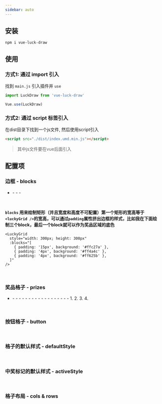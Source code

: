 ```yaml
---
sidebar: auto
---
```


<!-- # 九宫格抽奖 -->

## 安装

`npm i vue-luck-draw`

## 使用

### 方式1: 通过 import 引入

找到 `main.js` 引入插件并 `use`

```js
import LuckDraw from 'vue-luck-draw'

Vue.use(LuckDraw)
```

### 方式2: 通过 script 标签引入

在dist目录下找到一个js文件, 然后使用script引入

```html
<script src="./dist/index.umd.min.js"></script>
```

> 其中js文件要在vue后面引入

## 配置项

### 边框 - blocks

- <ldq-describe name="blocks?: Array<object>" mean="" />
  - <ldq-describe name="padding: string" mean="内边距" desc="与 css 中 padding 使用方式一样" />
  - <ldq-describe name="background: string" mean="背景颜色" desc="可填写16进制颜色哈希值或 rgba" />
  - <ldq-describe name="radius?: number" mean="圆角半径" desc="默认为 0, 配置范围为 0 ~ Infinity" />

<br />

**`blocks` 用来绘制矩形（并且宽度和高度不可配置）第一个矩形的宽高等于`<luckyGrid />`的宽高，可以通过`padding`属性挤出边框的样式，比如我在下面绘制三个block，最后一个block就可以作为奖品区域的底色**

<LuckyGrid
  style="width: 300px; height: 300px"
  :blocks="[
    { padding: '15px', background: '#ffc27a' },
    { padding: '4px', background: '#ff4a4c' },
    { padding: '4px', background: '#ff625b' },
  ]"
/>

```vue
<LuckyGrid
  style="width: 300px; height: 300px"
  :blocks="[
    { padding: '15px', background: '#ffc27a' },
    { padding: '4px', background: '#ff4a4c' },
    { padding: '4px', background: '#ff625b' },
  ]"
/>
```

<br />

### 奖品格子 - prizes

- <ldq-describe name="prizes?: Array<object>" mean="奖品列表" />
  - <ldq-describe name="index: number" mean="奖品索引" desc="中奖标识按照 index 升序进行游走" />
  - <ldq-describe name="x: number" mean="相对坐标x" desc="如果是标准的 3*3 宫格，那 x 的范围是 0 ~ 2" />
  - <ldq-describe name="y: number" mean="相对坐标y" desc="如果是标准的 3*3 宫格，那 y 的范围是 0 ~ 2" />
  - <ldq-describe name="col: number" mean="横向合并格子" desc="用来实现异型格子, 默认为 1" />
  - <ldq-describe name="row: number" mean="纵向合并格子" desc="用来实现异型格子, 默认为 1" />
  - <ldq-describe name="shadow?: string" mean="格子阴影" desc="阴影由 4 个值组成：1.水平位置、2.垂直位置、3.模糊距离、4.阴影颜色" />
  - <ldq-describe name="background?: string" mean="格子背景色" desc="此处优先级最高，可继承 defaultStyle 的背景色，默认为 '#fff'" />
  - <ldq-describe name="fonts?: Array<object> | object" mean="文字" desc="可以使用 \n 用来换行" />
    - <ldq-describe name="text: string" mean="字体内容" />
    - <ldq-describe name="color?: string" mean="字体颜色" />
    - <ldq-describe name="top?: string" mean="距离顶部的高度" desc="可以写 20px 也可以是 20%，默认为 0" />
    - <ldq-describe name="style?: string" mean="字体样式" desc="此处优先级最高，可继承 defaultStyle 的字体样式，默认为 '16px sans-serif'" />
    - <ldq-describe name="lineHeight?: string" mean="字体行高" desc="当文字换行时，会根据行高调节高度，默认使用字体样式中的文字大小" />
  - <ldq-describe name="imgs?: Array<object> | object" mean="图片" desc="" />
    - <ldq-describe name="src: string" mean="图片路径" />
    - <ldq-describe name="top: string" mean="距离顶部的高度" desc="可以写 20px 也可以是 20%，默认为 0" />
    - <ldq-describe name="width?: string" mean="图片宽度" desc="关于图片宽高有四种可能" />
    - <ldq-describe name="height?: string" mean="图片高度" desc="关于图片宽高有四种可能" />
      1. <ldq-describe desc="宽高都没设置：则使用图片原大小" />
      2. <ldq-describe desc="有宽度无高度：则高度随着宽度等比缩放" />
      3. <ldq-describe desc="有高度无宽度：则宽度随着高度等比缩放" />
      4. <ldq-describe desc="既有宽度也有高度：则图片宽高均等于设置的值" />

<LuckyGrid
  style="width: 300px; height: 300px"
  :blocks="[
    { padding: '15px', background: '#ffc27a', radius: 25 },
    { padding: '4px', background: '#ff4a4c', radius: 20 },
    { padding: '4px', background: '#ff625b', radius: 20 }
  ]"
  :prizes="[
    {
      index: 0, x: 0, y: 0,
      fonts: [
        { text: '0号\n格子', style: '20px sans-serif', top: '50%' }
      ],
    },
    {
      index: 1, x: 1, y: 0,
      fonts: [{ text: '1号格子', top: '85%' }],
      imgs: [{ src: $withBase('/img/1.png'), width: '50%', top: '10%' }]
    },
    {
      index: 2, x: 2, y: 0, row: 2,
      shadow: '0 5 5 #ccc',
      fonts: [
        { text: '2号格子', top: '85%' },
        { text: '0.5元红包', top: '95%' }
      ],
      imgs: [{ src: $withBase('/img/2.png'), width: '50%', top: '10%' }]
    },
    {
      index: 3, x: 0, y: 1, col: 2,
      shadow: '0 -5 5 #aaa',
      fonts: [{ text: '3号格子', top: '85%' }],
      imgs: [{ src: $withBase('/img/3.png'), width: '50%', top: '10%' }]
    },
    {
      index: 4, x: 0, y: 2,
      background: 'pink',
      fonts: [{ text: '4号格子', top: '25%' }],
      imgs: [{ src: $withBase('/img/4.png'), width: '50%', top: '35%' }]
    },
  ]"
/>


<br />

### 按钮格子 - button

<br />

### 格子的默认样式 - defaultStyle

<br />

### 中奖标记的默认样式 - activeStyle

<br />

### 格子布局 - cols & rows

<br />